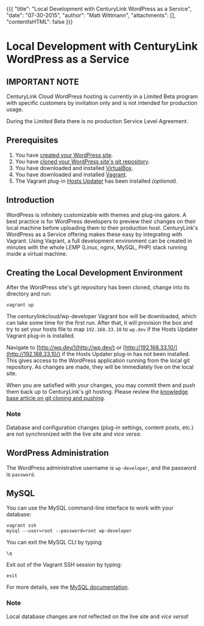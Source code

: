{{{
  "title": "Local Development with CenturyLink WordPress as a Service",
  "date": "07-30-2015",
  "author": "Matt Wittmann",
  "attachments": [],
  "contentIsHTML": false
}}}

Local Development with CenturyLink WordPress as a Service
=========================================================

IMPORTANT NOTE
--------------

CenturyLink Cloud WordPress hosting is currently in a Limited Beta program with specific customers by invitation only
and is not intended for production usage.

During the Limited Beta there is no production Service Level Agreement.

Prerequisites
-------------

1. You have [created your WordPress site](getting-started-with-wordpress-as-a-service.md).
2. You have [cloned your WordPress site's git repository](wordPress-site-updates-with-git.md).
3. You have downloaded and installed [VirtualBox](https://www.virtualbox.org/).
4. You have downloaded and installed [Vagrant](https://www.vagrantup.com/).
5. The Vagrant plug-in [Hosts Updater](https://github.com/cogitatio/vagrant-hostsupdater) has been installed
   *(optional)*.

Introduction
------------

WordPress is infinitely customizable with themes and plug-ins galore. A best practice is for WordPress developers
to preview their changes on their local machine before uploading them to their production host. CenturyLink's
WordPress as a Service offering makes these easy by integrating with Vagrant. Using Vagrant, a full development
environment can be created in minutes with the whole LEMP (Linux, nginx, MySQL, PHP) stack running inside a virtual
machine.

Creating the Local Development Environment
------------------------------------------

After the WordPress site's git repository has been cloned, change into its directory and run:

```
vagrant up
```

The centurylinkcloud/wp-developer Vagrant box will be downloaded, which can take some time for the first run.
After that, it will provision the box and try to set your hosts file to map `192.168.33.10` to `wp.dev` if the
Hosts Updater Vagrant plug-in is installed.

Navigate to [http://wp.dev/](http://wp.dev/) or [http://192.168.33.10/](http://192.168.33.10/) if the
Hosts Updater plug-in has not been installed. This gives access to the WordPress application running
from the local git repository. As changes are made, they will be immediately live on the local site.

When you are satisfied with your changes, you may commit them and push them back up to CenturyLink's git
hosting. Please review the [knowledge base article on git cloning and pushing](wordPress-site-updates-with-git.md).

### Note

Database and configuration changes (plug-in settings, content posts, etc.) are not synchronized with the live site and
*vice versa*.

WordPress Administration
------------------------

The WordPress administrative username is `wp-developer`, and the password is `password`.

MySQL
-----

You can use the MySQL command-line interface to work with your database:

```
vagrant ssh
mysql --user=root --password=root wp-developer
```

You can exit the MySQL CLI by typing:

```
\q
```

Exit out of the Vagrant SSH session by typing:

```
exit
```

For more details, see the [MySQL documentation](https://dev.mysql.com/doc/refman/5.5/en/mysql.html).

### Note

Local database changes are not reflected on the live site and *vice versa*!
